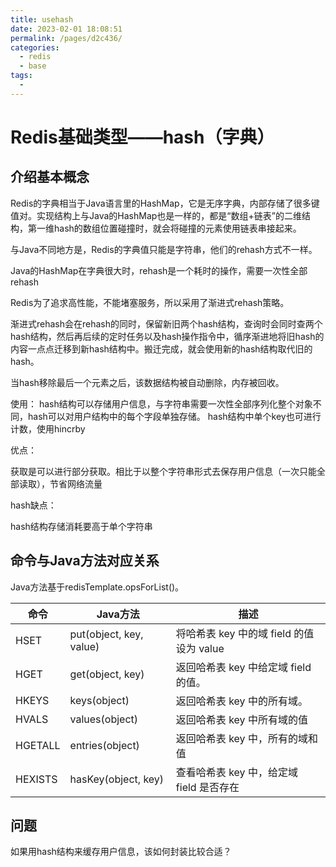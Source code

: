 ```yaml
---
title: usehash
date: 2023-02-01 18:08:51
permalink: /pages/d2c436/
categories:
  - redis
  - base
tags:
  - 
---
```

# Redis基础类型——hash（字典）

## 介绍基本概念
Redis的字典相当于Java语言里的HashMap，它是无序字典，内部存储了很多键值对。实现结构上与Java的HashMap也是一样的，都是“数组+链表”的二维结构，第一维hash的数组位置碰撞时，就会将碰撞的元素使用链表串接起来。

与Java不同地方是，Redis的字典值只能是字符串，他们的rehash方式不一样。

Java的HashMap在字典很大时，rehash是一个耗时的操作，需要一次性全部rehash

Redis为了追求高性能，不能堵塞服务，所以采用了渐进式rehash策略。

渐进式rehash会在rehash的同时，保留新旧两个hash结构，查询时会同时查两个hash结构，然后再后续的定时任务以及hash操作指令中，循序渐进地将旧hash的内容一点点迁移到新hash结构中。搬迁完成，就会使用新的hash结构取代旧的hash。

当hash移除最后一个元素之后，该数据结构被自动删除，内存被回收。

使用：
hash结构可以存储用户信息，与字符串需要一次性全部序列化整个对象不同，hash可以对用户结构中的每个字段单独存储。
hash结构中单个key也可进行计数，使用hincrby

优点：

获取是可以进行部分获取。相比于以整个字符串形式去保存用户信息（一次只能全部读取），节省网络流量

hash缺点：

hash结构存储消耗要高于单个字符串

## 命令与Java方法对应关系
Java方法基于redisTemplate.opsForList()。

|命令|Java方法|描述|
|--|--|--|
|HSET|put(object, key, value)|将哈希表 key 中的域 field 的值设为 value|
|HGET|get(object, key)|返回哈希表 key 中给定域 field 的值。|
|HKEYS|keys(object)|返回哈希表 key 中的所有域。|
|HVALS|values(object)|返回哈希表 key 中所有域的值|
|HGETALL|entries(object)|返回哈希表 key 中，所有的域和值|
|HEXISTS|hasKey(object, key)|查看哈希表 key 中，给定域 field 是否存在|

## 问题
如果用hash结构来缓存用户信息，该如何封装比较合适？

